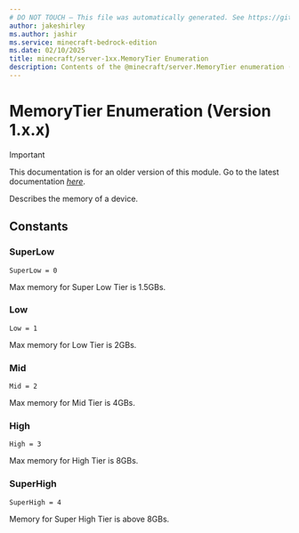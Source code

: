 ```yaml
---
# DO NOT TOUCH — This file was automatically generated. See https://github.com/mojang/minecraftapidocsgenerator to modify descriptions, examples, etc.
author: jakeshirley
ms.author: jashir
ms.service: minecraft-bedrock-edition
ms.date: 02/10/2025
title: minecraft/server-1xx.MemoryTier Enumeration
description: Contents of the @minecraft/server.MemoryTier enumeration (Version 1.x.x).
---
```

# MemoryTier Enumeration (Version 1.x.x)

> [!IMPORTANT]
> This documentation is for an older version of this module. Go to the latest documentation [*here*](../../../scriptapi/minecraft/server/MemoryTier.md).

Describes the memory of a device.

## Constants
### **SuperLow**
`SuperLow = 0`

Max memory for Super Low Tier is 1.5GBs.
### **Low**
`Low = 1`

 Max memory for Low Tier is 2GBs.
### **Mid**
`Mid = 2`

Max memory for Mid Tier is 4GBs.
### **High**
`High = 3`

Max memory for High Tier is 8GBs.
### **SuperHigh**
`SuperHigh = 4`

Memory for Super High Tier is above 8GBs.

